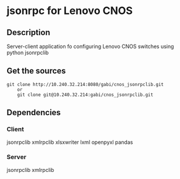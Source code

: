 
# jsonrpc for Lenovo CNOS

## Description
Server-client application fo configuring Lenovo CNOS switches using python jsonrpclib



## Get the sources
	git clone http://10.240.32.214:8080/gabi/cnos_jsonrpclib.git
        or
        git clone git@10.240.32.214:gabi/cnos_jsonrpclib.git

## Dependencies
### Client
jsonrpclib xmlrpclib xlsxwriter lxml openpyxl pandas

### Server
jsonrpclib xmlrpclib

